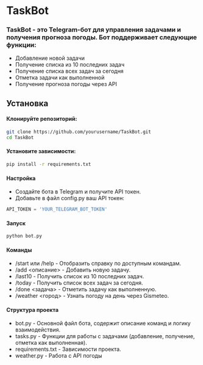 # TaskBot
### TaskBot - это Telegram-бот для управления задачами и получения прогноза погоды. Бот поддерживает следующие функции:

- Добавление новой задачи
- Получение списка из 10 последних задач
- Получение списка всех задач за сегодня
- Отметка задачи как выполненной
- Получение прогноза погоды через API

## Установка
#### Клонируйте репозиторий:
```sh
git clone https://github.com/yourusername/TaskBot.git
cd TaskBot
```
#### Установите зависимости:
```sh
pip install -r requirements.txt
```
#### Настройка
- Создайте бота в Telegram и получите API токен.
- Добавьте в файл config.py ваш API токен:
```python
API_TOKEN = 'YOUR_TELEGRAM_BOT_TOKEN'
```
#### Запуск
```sh
python bot.py
```
#### Команды
- /start или /help - Отобразить справку по доступным командам.
- /add <описание> - Добавить новую задачу.
- /last10 - Получить список из 10 последних задач.
- /today - Получить список всех задач за сегодня.
- /done <задача> - Отметить задачу как выполненную.
- /weather <город> - Узнать погоду на день через Gismeteo.
#### Структура проекта
- bot.py - Основной файл бота, содержит описание команд и логику взаимодействия.
- tasks.py - Функции для работы с задачами (добавление, получение, отметка как выполненная).
- requirements.txt - Зависимости проекта.
- weather.py - Работа с API погоды

